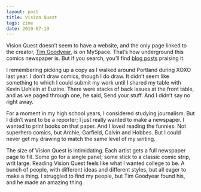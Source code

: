 ```yaml
---
layout: post
title: Vision Quest
tags: zine
date: 2019-07-19
---
```


Vision Quest doesn’t seem to have a website, and the only page linked to the creator, [Tim Goodyear](https://en.wikipedia.org/wiki/Tim_Goodyear), is on MySpace. That’s how underground this comics newspaper is. But if you search, you’ll find [blog posts](https://universaldork.com/2016/05/31/vision-quest-portlands-finest-free-comix/) praising it.

I remembering picking up a copy as I walked around Portland during XOXO last year. I don’t draw comics, though I do draw. It didn’t seem like something to which I could submit my work until I shared my table with Kevin Uehlein at Euzine. There were stacks of back issues at the front table, and as we paged through one, he said, Send your stuff. And I didn’t say no right away.

For a moment in my high school years, I considered studying journalism. But I didn’t want to be a reporter; I just really wanted to make a newspaper. I wanted to print books on that paper. And I loved reading the funnies. Not superhero comics, but Archie, Garfield, Calvin and Hobbes. But I could never get my drawing to match the same level of my writing. 

The size of Vision Quest is intimidating. Each artist gets a full newspaper page to fill. Some go for a single panel; some stick to a classic comic strip, writ large. Reading Vision Quest feels like what I wanted college to be. A bunch of people, with different ideas and different styles, but all eager to make a thing. I struggled to find my people, but Tim Goodyear found his, and he made an amazing thing.

